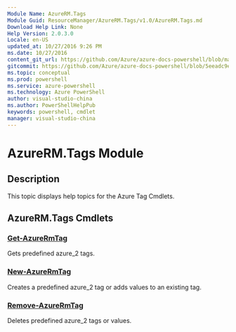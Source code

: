 ```yaml
---
Module Name: AzureRM.Tags
Module Guid: ResourceManager/AzureRM.Tags/v1.0/AzureRM.Tags.md
Download Help Link: None
Help Version: 2.0.3.0
Locale: en-US
updated_at: 10/27/2016 9:26 PM
ms.date: 10/27/2016
content_git_url: https://github.com/Azure/azure-docs-powershell/blob/master/azureps-cmdlets-docs/ResourceManager/AzureRM.Tags/v1.0/AzureRM.Tags.md
gitcommit: https://github.com/Azure/azure-docs-powershell/blob/5eeadc9e4cb2922fcef5161f87c5588a44622a76/azureps-cmdlets-docs/ResourceManager/AzureRM.Tags/v1.0/AzureRM.Tags.md
ms.topic: conceptual
ms.prod: powershell
ms.service: azure-powershell
ms.technology: Azure PowerShell
author: visual-studio-china
ms.author: PowerShellHelpPub
keywords: powershell, cmdlet
manager: visual-studio-china
---
```


# AzureRM.Tags Module
## Description
This topic displays help topics for the Azure Tag Cmdlets.

## AzureRM.Tags Cmdlets
### [Get-AzureRmTag](./Get-AzureRmTag.md)
Gets predefined azure_2 tags.


### [New-AzureRmTag](./New-AzureRmTag.md)
Creates a predefined azure_2 tag or adds values to an existing tag.


### [Remove-AzureRmTag](./Remove-AzureRmTag.md)
Deletes predefined azure_2 tags or values.




